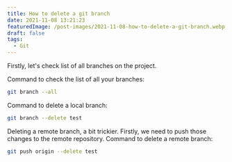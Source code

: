 ```yaml
---
title: How to delete a git branch
date: 2021-11-08 13:21:23
featuredImage: /post-images/2021-11-08-how-to-delete-a-git-branch.webp
draft: false
tags:
  - Git
---
```


Firstly, let's check list of all branches on the project.

Command to check the list of all your branches:

```bash
git branch --all
```

Command to delete a local branch:

```bash
git branch --delete test
```

Deleting a remote branch, a bit trickier. Firstly, we need to push those changes to the remote repository.
Command to delete a remote branch:

```bash
git push origin --delete test
```

